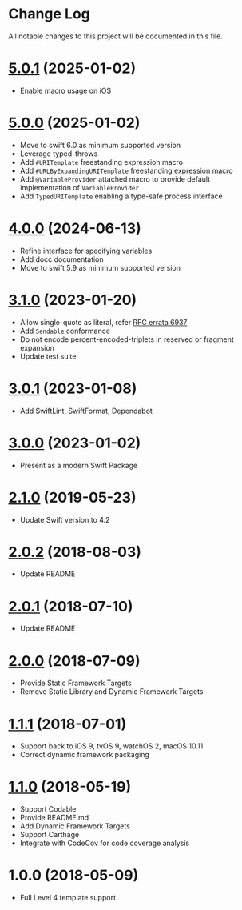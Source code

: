 # Change Log

All notable changes to this project will be documented in this file.

<a name="5.0.1"></a>
# [5.0.1](https://github.com/SwiftScream/URITemplate/compare/5.0.0...5.0.1) (2025-01-02)

- Enable macro usage on iOS

<a name="5.0.0"></a>
# [5.0.0](https://github.com/SwiftScream/URITemplate/compare/4.0.0...5.0.0) (2025-01-02)

- Move to swift 6.0 as minimum supported version
- Leverage typed-throws
- Add `#URITemplate` freestanding expression macro
- Add `#URLByExpandingURITemplate` freestanding expression macro
- Add `@VariableProvider` attached macro to provide default implementation of `VariableProvider`
- Add `TypedURITemplate` enabling a type-safe process interface

<a name="4.0.0"></a>
# [4.0.0](https://github.com/SwiftScream/URITemplate/compare/3.1.0...4.0.0) (2024-06-13)

- Refine interface for specifying variables
- Add docc documentation
- Move to swift 5.9 as minimum supported version


<a name="3.1.0"></a>
# [3.1.0](https://github.com/SwiftScream/URITemplate/compare/3.0.1...3.1.0) (2023-01-20)

- Allow single-quote as literal, refer [RFC errata 6937](https://www.rfc-editor.org/errata/eid6937)
- Add `Sendable` conformance
- Do not encode percent-encoded-triplets in reserved or fragment expansion
- Update test suite


<a name="3.0.1"></a>
# [3.0.1](https://github.com/SwiftScream/URITemplate/compare/3.0.0...3.0.1) (2023-01-08)

- Add SwiftLint, SwiftFormat, Dependabot


<a name="3.0.0"></a>
# [3.0.0](https://github.com/SwiftScream/URITemplate/compare/2.1.0...3.0.0) (2023-01-02)

- Present as a modern Swift Package


<a name="2.1.0"></a>
# [2.1.0](https://github.com/SwiftScream/URITemplate/compare/2.0.1...2.1.0) (2019-05-23)

- Update Swift version to 4.2

<a name="2.0.2"></a>
# [2.0.2](https://github.com/SwiftScream/URITemplate/compare/2.0.1...2.0.2) (2018-08-03)

- Update README


<a name="2.0.1"></a>
# [2.0.1](https://github.com/SwiftScream/URITemplate/compare/2.0.0...2.0.1) (2018-07-10)

- Update README


<a name="2.0.0"></a>
# [2.0.0](https://github.com/SwiftScream/URITemplate/compare/1.1.1...2.0.0) (2018-07-09)

- Provide Static Framework Targets
- Remove Static Library and Dynamic Framework Targets


<a name="1.1.1"></a>
# [1.1.1](https://github.com/SwiftScream/URITemplate/compare/1.1.0...1.1.1) (2018-07-01)

- Support back to iOS 9, tvOS 9, watchOS 2, macOS 10.11
- Correct dynamic framework packaging


<a name="1.1.0"></a>
# [1.1.0](https://github.com/SwiftScream/URITemplate/compare/1.0.0...1.1.0) (2018-05-19)

- Support Codable
- Provide README.md
- Add Dynamic Framework Targets
- Support Carthage
- Integrate with CodeCov for code coverage analysis


<a name="1.0.0"></a>
# 1.0.0 (2018-05-09)

- Full Level 4 template support
